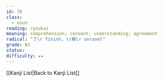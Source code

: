 ```yaml
---
id: 78
class:
  - noun
reading: ryoukai
meaning: comprehension; consent; understanding; agreement
radical: "了\r finish, \r解\r unravel"
grade: N3
status:
difficulty: ★★
---
```

[[Kanji List|Back to Kanji List]]